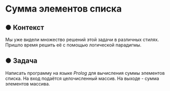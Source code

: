 # Сумма элементов списка

## ● Контекст
Мы уже видели множество решений этой задачи в различных стилях.
Пришло время решить её с помощью логической парадигмы.

## ● Задача
Написать программу на языке *Prolog* для вычисления суммы элементов списка.
На вход подаётся целочисленный массив. На выходе - сумма элементов массива.
